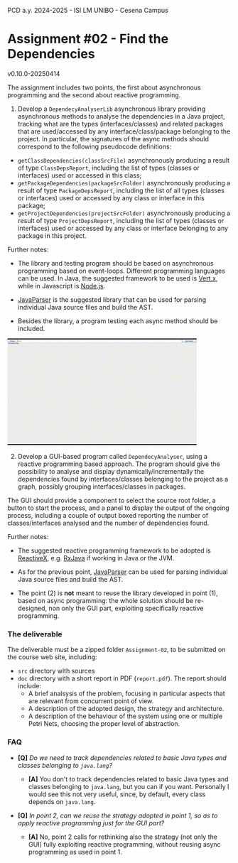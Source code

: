 PCD a.y. 2024-2025 - ISI LM UNIBO - Cesena Campus

# Assignment #02 -  Find the Dependencies

v0.10.0-20250414

The assignment includes two points, the first about asynchronous programming and the second about reactive programming.

1) Develop a `DependecyAnalyserLib` asynchronous library providing asynchronous methods to analyse the dependencies in a Java project, tracking what are the types (interfaces/classes) and related packages that are used/accessed by any interface/class/package belonging to the project. In particular, the signatures of the async methods should correspond to the following pseudocode definitions:

- `getClassDependencies(classSrcFile)` asynchronously  producing a result of type `ClassDepsReport`, including the list of types (classes or interfaces) used or accessed in this class;
- `getPackageDependencies(packageSrcFolder)` asynchronously  producing a result of type `PackageDepsReport`, including the list of all types (classes or interfaces) used or accessed by any class or interface in this package;
- `getProjectDependencies(projectSrcFolder)` asynchronously producing a result of type `ProjectDepsReport`, including the list of types (classes or interfaces) used or accessed by any class or interface belonging to any package in this project.

Further notes:

- The library and testing program should be based on asynchronous programming based on event-loops. Different programming languages can be used. In Java, the suggested framework to be used is [Vert.x](https://vertx.io/), while in Javascript is [Node.js](https://node.js).

- [JavaParser](https://javaparser.org/) is the suggested library that can be used for parsing individual Java source files and build the AST.

- Besides the library, a program testing each async method should be included.

![](doc/test.gif)

2) Develop a GUI-based program called `DependecyAnalyser`, using a reactive programming based approach. The program should give the possibility to analyse and display dynamically/incrementally the dependencies found by interfaces/classes belonging to the project as a graph, possibly grouping interfaces/classes in packages.

The GUI should provide a component to select the source root folder, a button to start the process, and a panel to display the output of the ongoing process, including a couple of output boxed reporting the number of classes/interfaces analysed and the number of dependencies found.

Further notes:

- The suggested reactive programming framework to be adopted is [ReactiveX](https://reactivex.io/), e.g. [RxJava](https://github.com/ReactiveX/RxJava) if working in Java or the JVM.

- As for the previous point, [JavaParser](https://javaparser.org/) can be used for parsing individual Java source files and build the AST.

- The point (2) is **not** meant to reuse the library developed in point (1), based on async programming: the whole solution should be re-designed, non only the GUI part, exploiting specifically reactive programming.

### The deliverable

The deliverable must be a zipped folder `Assignment-02`, to be submitted on the course web site, including:
- `src` directory with sources
- `doc` directory with a short report in PDF (`report.pdf`). The report should include:
	- A brief analsysis of the problem, focusing in particular aspects that are relevant from concurrent point of view.
	- A description of the adopted design, the strategy and architecture.
	- A description of the behaviour of the system using one or multiple Petri Nets, choosing the proper level of abstraction.

### FAQ

- **[Q]** *Do we need to track dependencies related to basic Java types and classes belonging to `java.lang`?*
    - **[A]** You don't to track dependencies related to basic Java types and classes belonging to `java.lang`, but you can if you want. Personally I would see this not very useful, since, by default, every class depends on `java.lang`.

- **[Q]** *In point 2, can we reuse the strategy adopted in point 1, so as to apply reactive programming just for the GUI part?*
    - **[A]** No, point 2 calls for rethinking also the strategy (not only the GUI) fully exploiting reactive programming, without reusing async programming as used in point 1.




